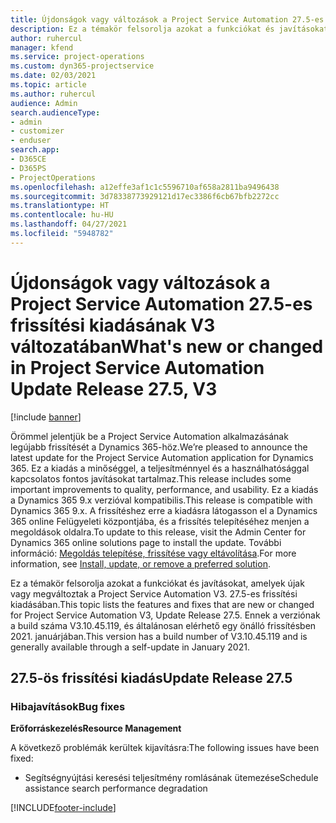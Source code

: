 ```yaml
---
title: Újdonságok vagy változások a Project Service Automation 27.5-es gyorsjavításának V3 változatában
description: Ez a témakör felsorolja azokat a funkciókat és javításokat, amelyek elérhetőek a Project Service Automation 27.5-es gyorsjavításának V3 változatában.
author: ruhercul
manager: kfend
ms.service: project-operations
ms.custom: dyn365-projectservice
ms.date: 02/03/2021
ms.topic: article
ms.author: ruhercul
audience: Admin
search.audienceType:
- admin
- customizer
- enduser
search.app:
- D365CE
- D365PS
- ProjectOperations
ms.openlocfilehash: a12effe3af1c1c5596710af658a2811ba9496438
ms.sourcegitcommit: 3d78338773929121d17ec3386f6cb67bfb2272cc
ms.translationtype: HT
ms.contentlocale: hu-HU
ms.lasthandoff: 04/27/2021
ms.locfileid: "5948782"
---
```

# <a name="whats-new-or-changed-in-project-service-automation-update-release-275-v3"></a><span data-ttu-id="74c05-103">Újdonságok vagy változások a Project Service Automation 27.5-es frissítési kiadásának V3 változatában</span><span class="sxs-lookup"><span data-stu-id="74c05-103">What's new or changed in Project Service Automation Update Release 27.5, V3</span></span>

[!include [banner](../includes/psa-now-project-operations.md)]

<span data-ttu-id="74c05-104">Örömmel jelentjük be a Project Service Automation alkalmazásának legújabb frissítését a Dynamics 365-höz.</span><span class="sxs-lookup"><span data-stu-id="74c05-104">We’re pleased to announce the latest update for the Project Service Automation application for Dynamics 365.</span></span> <span data-ttu-id="74c05-105">Ez a kiadás a minőséggel, a teljesítménnyel és a használhatósággal kapcsolatos fontos javításokat tartalmaz.</span><span class="sxs-lookup"><span data-stu-id="74c05-105">This release includes some important improvements to quality, performance, and usability.</span></span> <span data-ttu-id="74c05-106">Ez a kiadás a Dynamics 365 9.x verzióval kompatibilis.</span><span class="sxs-lookup"><span data-stu-id="74c05-106">This release is compatible with Dynamics 365 9.x.</span></span> <span data-ttu-id="74c05-107">A frissítéshez erre a kiadásra látogasson el a Dynamics 365 online Felügyeleti központjába, és a frissítés telepítéséhez menjen a megoldások oldalra.</span><span class="sxs-lookup"><span data-stu-id="74c05-107">To update to this release, visit the Admin Center for Dynamics 365 online solutions page to install the update.</span></span> <span data-ttu-id="74c05-108">További információ: [Megoldás telepítése, frissítése vagy eltávolítása](/power-platform/admin/install-remove-preferred-solution).</span><span class="sxs-lookup"><span data-stu-id="74c05-108">For more information, see [Install, update, or remove a preferred solution](/power-platform/admin/install-remove-preferred-solution).</span></span>

<span data-ttu-id="74c05-109">Ez a témakör felsorolja azokat a funkciókat és javításokat, amelyek újak vagy megváltoztak a Project Service Automation V3. 27.5-es frissítési kiadásában.</span><span class="sxs-lookup"><span data-stu-id="74c05-109">This topic lists the features and fixes that are new or changed for Project Service Automation V3, Update Release 27.5.</span></span> <span data-ttu-id="74c05-110">Ennek a verziónak a build száma V3.10.45.119, és általánosan elérhető egy önálló frissítésben 2021. januárjában.</span><span class="sxs-lookup"><span data-stu-id="74c05-110">This version has a build number of V3.10.45.119 and is generally available through a self-update in January 2021.</span></span>

## <a name="update-release-275"></a><span data-ttu-id="74c05-111">27.5-ös frissítési kiadás</span><span class="sxs-lookup"><span data-stu-id="74c05-111">Update Release 27.5</span></span>

### <a name="bug-fixes"></a><span data-ttu-id="74c05-112">Hibajavítások</span><span class="sxs-lookup"><span data-stu-id="74c05-112">Bug fixes</span></span>


<span data-ttu-id="74c05-113">**Erőforráskezelés**</span><span class="sxs-lookup"><span data-stu-id="74c05-113">**Resource Management**</span></span>

<span data-ttu-id="74c05-114">A következő problémák kerültek kijavításra:</span><span class="sxs-lookup"><span data-stu-id="74c05-114">The following issues have been fixed:</span></span>

- <span data-ttu-id="74c05-115">Segítségnyújtási keresési teljesítmény romlásának ütemezése</span><span class="sxs-lookup"><span data-stu-id="74c05-115">Schedule assistance search performance degradation</span></span>


[!INCLUDE[footer-include](../includes/footer-banner.md)]